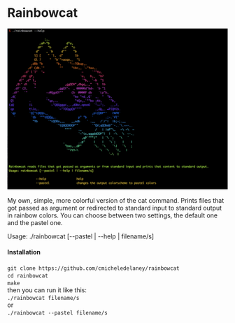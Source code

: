 # Rainbowcat
![rainbowcat screenshot](https://github.com/cmicheledelaney/rainbowcat/blob/master/.screenshot_rainbowcat.png)

My own, simple, more colorful version of the cat command. Prints files that got passed as argument or redirected to standard input to standard output in rainbow colors.
You can choose between two settings, the default one and the pastel one.

Usage: ./rainbowcat [--pastel | --help | filename/s]

#### Installation
`git clone https://github.com/cmicheledelaney/rainbowcat`  
`cd rainbowcat`  
`make`  
then you can run it like this:  
`./rainbowcat filename/s`  
or  
`./rainbowcat --pastel filename/s`  
